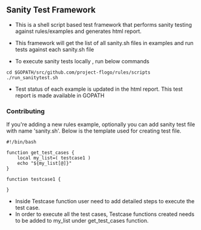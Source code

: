 ## Sanity Test Framework

* This is a shell script based test framework that performs sanity testing against rules/examples and generates html report.

* This framework will get the list of all sanity.sh files in examples and run tests against each sanity.sh file 


* To execute sanity tests locally , run below commands

```
cd $GOPATH/src/github.com/project-flogo/rules/scripts
./run_sanitytest.sh
```

* Test status of each example is updated in the html report. This test report is made available in GOPATH


### Contributing

If you're adding a new rules example, optionally you can add sanity test file with name 'sanity.sh'. Below is the template used for creating test file.

```
#!/bin/bash

function get_test_cases {
    local my_list=( testcase1 )
    echo "${my_list[@]}"
}

function testcase1 {

}    
```

* Inside Testcase function user need to add detailed steps to execute the test case.
* In order to execute all the test cases, Testcase functions created needs to be added to my_list under get_test_cases function.